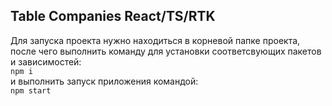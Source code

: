 ## Table Companies React/TS/RTK

Для запуска проекта нужно находиться в корневой папке проекта, <br>
после чего выполнить команду для установки соответсвующих пакетов и зависимостей: <br>
`npm i` <br>
и выполнить запуск приложения командой:<br>
`npm start`
